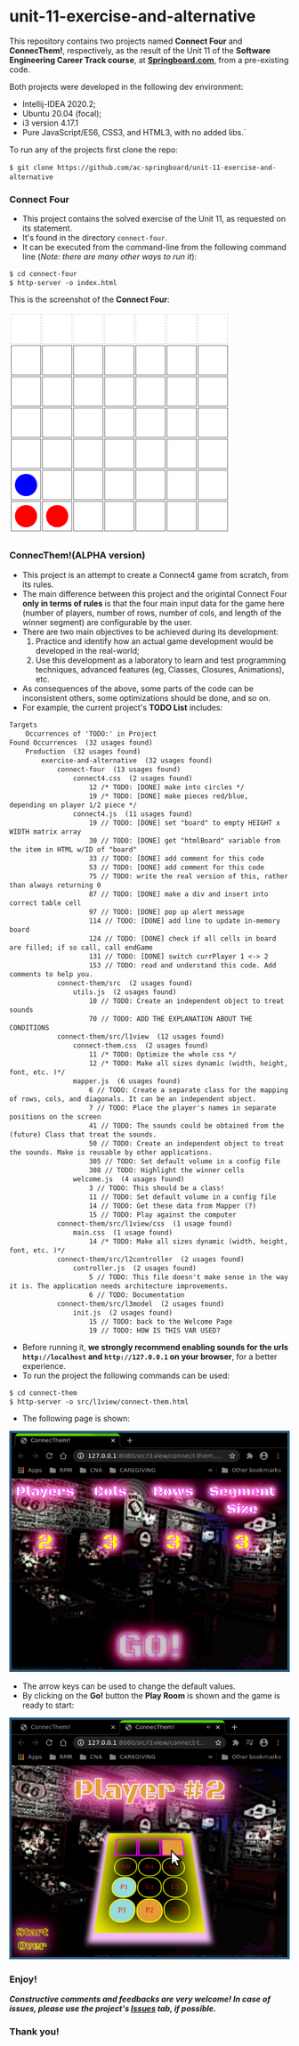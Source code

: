 # unit-11-exercise-and-alternative

This repository contains two projects named **Connect Four** and **ConnecThem!**, respectively, as the result of the Unit 11 of the **Software Engineering Career Track course**, at **[Springboard.com](springboard.com)**, from a pre-existing code.

Both projects were developed in the following dev environment: 

* Intellij-IDEA 2020.2;
* Ubuntu 20.04 (focal);
* i3 version 4.17.1
* Pure JavaScript/ES6, CSS3, and HTML3, with no added libs.`

To run any of the projects first clone the repo:

`$ git clone https://github.com/ac-springboard/unit-11-exercise-and-alternative`


### Connect Four ###

* This project contains the solved exercise of the Unit 11, as requested on its statement.
* It's found in the directory `connect-four`.
* It can be executed from the command-line from the following command line (_Note: there are many other ways to run it_):

```
$ cd connect-four
$ http-server -o index.html
```

This is the screenshot of the **Connect Four**:

![Connect Four](/screenshots/connect-four.png)


### ConnecThem!(ALPHA version) ###

* This project is an attempt to create a Connect4 game from scratch, from its rules.
* The main difference between this project and the origintal Connect Four **only in terms of rules** is that the four main input data for the game here (number of players, number of rows, number of cols, and length of the winner segment) are configurable by the user.
* There are two main objectives to be achieved during its development:
  1. Practice and identify how an actual game development would be developed in the real-world;
  2. Use this development as a laboratory to learn and test programming techniques, advanced features (eg, Classes, Closures, Animations), etc.
* As consequences of the above, some parts of the code can be inconsistent others, some optimizations should be done, and so on.
* For example, the current project's **TODO List** includes:
```
Targets
    Occurrences of 'TODO:' in Project
Found Occurrences  (32 usages found)
    Production  (32 usages found)
        exercise-and-alternative  (32 usages found)
            connect-four  (13 usages found)
                connect4.css  (2 usages found)
                    12 /* TODO: [DONE] make into circles */
                    19 /* TODO: [DONE] make pieces red/blue,  depending on player 1/2 piece */
                connect4.js  (11 usages found)
                    19 // TODO: [DONE] set "board" to empty HEIGHT x WIDTH matrix array
                    30 // TODO: [DONE] get "htmlBoard" variable from the item in HTML w/ID of "board"
                    33 // TODO: [DONE] add comment for this code
                    53 // TODO: [DONE] add comment for this code
                    75 // TODO: write the real version of this, rather than always returning 0
                    87 // TODO: [DONE] make a div and insert into correct table cell
                    97 // TODO: [DONE] pop up alert message
                    114 // TODO: [DONE] add line to update in-memory board
                    124 // TODO: [DONE] check if all cells in board are filled; if so call, call endGame
                    131 // TODO: [DONE] switch currPlayer 1 <-> 2
                    153 // TODO: read and understand this code. Add comments to help you.
            connect-them/src  (2 usages found)
                utils.js  (2 usages found)
                    10 // TODO: Create an independent object to treat sounds
                    70 // TODO: ADD THE EXPLANATION ABOUT THE CONDITIONS
            connect-them/src/l1view  (12 usages found)
                connect-them.css  (2 usages found)
                    11 /* TODO: Optimize the whole css */
                    12 /* TODO: Make all sizes dynamic (width, height, font, etc. )*/
                mapper.js  (6 usages found)
                    6 // TODO: Create a separate class for the mapping of rows, cols, and diagonals. It can be an independent object.
                    7 // TODO: Place the player's names in separate positions on the screen
                    41 // TODO: The sounds could be obtained from the (future) Class that treat the sounds.
                    50 // TODO: Create an independent object to treat the sounds. Make is reusable by other applications.
                    305 // TODO: Set default volume in a config file
                    308 // TODO: Highlight the winner cells
                welcome.js  (4 usages found)
                    3 // TODO: This should be a class!
                    11 // TODO: Set default volume in a config file
                    14 // TODO: Get these data from Mapper (?)
                    15 // TODO: Play against the computer
            connect-them/src/l1view/css  (1 usage found)
                main.css  (1 usage found)
                    14 /* TODO: Make all sizes dynamic (width, height, font, etc. )*/
            connect-them/src/l2controller  (2 usages found)
                controller.js  (2 usages found)
                    5 // TODO: This file doesn't make sense in the way it is. The application needs architecture improvements.
                    6 // TODO: Documentation
            connect-them/src/l3model  (2 usages found)
                init.js  (2 usages found)
                    15 // TODO: back to the Welcome Page
                    19 // TODO: HOW IS THIS VAR USED?

```
* Before running it, **we strongly recommend enabling sounds for the urls `http://localhost` and `http://127.0.0.1` on your browser**, for a better experience.
* To run the project the following commands can be used:

```
$ cd connect-them
$ http-server -o src/l1view/connect-them.html
```

* The following page is shown:

![ConnecThem! Welcome!](/screenshots/connect-them-welcome.png)

* The arrow keys can be used to change the default values.
* By clicking on the **Go!** button the **Play Room** is shown and the game is ready to start:

![ConnecThem! Play-Room](/screenshots/connect-them-playing.png)

### Enjoy! ###

***Constructive comments and feedbacks are very welcome! In case of issues, please use the project's [Issues](/issues) tab, if possible.***
 
### Thank you! ###


